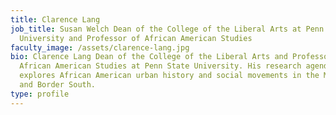 ```yaml
---
title: Clarence Lang
job_title: Susan Welch Dean of the College of the Liberal Arts at Penn State
  University and Professor of African American Studies
faculty_image: /assets/clarence-lang.jpg
bio: Clarence Lang Dean of the College of the Liberal Arts and Professor of
  African American Studies at Penn State University. His research agenda broadly
  explores African American urban history and social movements in the Midwest
  and Border South.
type: profile
---
```

